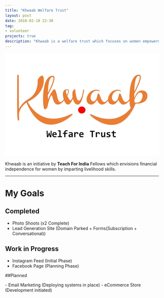 ```yaml
---
title: "Khwaab Welfare Trust"
layout: post
date: 2018-02-10 22:30
tag:
- volunteer
projects: true
description: "Khwaab is a welfare trust which focuses on women empowerment and education. "
---
```


![Logo](../assets/images/projects/khwaab-logo.png)

Khwaab is an initiative by **Teach For India** Fellows which envisions financial independence for women by imparting livelihood skills.

---
# My Goals

## Completed
- Photo Shoots (x2 Complete)
- Lead Generation Site (Domain Parked + Forms(Subscription + Conversational))

## Work in Progress
- Instagram Feed (Initial Phase)
- Facebook Page (Planning Phase)

##Planned
<div class="spoiler">
<p>
- Email Marketing (Deploying systems in place)
- eCommerce Store (Development initiated)
</p>
</div>
